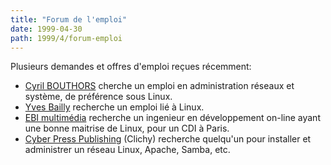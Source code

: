 ```yaml
---
title: "Forum de l'emploi"
date: 1999-04-30
path: 1999/4/forum-emploi
---
```


<P>Plusieurs demandes et offres d'emploi reçues récemment:</P>

<UL>

<LI><A HREF="http://www.linux-center.org/articles/9904/emploi1.html">Cyril
BOUTHORS</A> cherche un emploi en administration réseaux et système,
de préférence sous Linux.
<LI><A HREF="http://www.multimania.com/kafkafr/coincv/coincv.html">Yves Bailly</A>
recherche un emploi lié à Linux.
<LI><A HREF="http://www.linux-center.org/articles/9904/emploi2.txt">EBI
multimédia</A> recherche un ingenieur en développement on-line ayant
une bonne maitrise de Linux, pour un CDI à Paris.
<LI><A HREF="http://www.linux-center.org/articles/9904/emploi3.txt">Cyber
Press Publishing</A> (Clichy) recherche quelqu'un pour installer et administrer
un réseau Linux, Apache, Samba, etc.
</UL>



